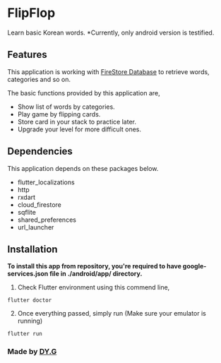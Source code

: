# FlipFlop

Learn basic Korean words. *Currently, only android version is testified.

## Features

This application is working with [FireStore Database](https://firebase.google.com/docs/firestore/) to retrieve words, categories and so on.

The basic functions provided by this application are,
- Show list of words by categories.
- Play game by flipping cards.
- Store card in your stack to practice later.
- Upgrade your level for more difficult ones.

## Dependencies
This application depends on these packages below.

- flutter_localizations
- http
- rxdart
- cloud_firestore
- sqflite
- shared_preferences
- url_launcher

## Installation

**To install this app from repository, you're required to have google-services.json file in ./android/app/ directory.**

1. Check Flutter environment using this commend line,
```
flutter doctor
```
2. Once everything passed, simply run (Make sure your emulator is running)
```
flutter run
```


### Made by [DY.G](https://www.linkedin.com/in/dooyoung-gi-067b90110/)
